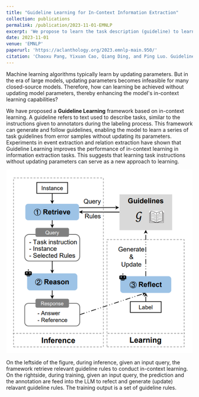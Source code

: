 ```yaml
---
title: "Guideline Learning for In-Context Information Extraction"
collection: publications
permalink: /publication/2023-11-01-EMNLP
excerpt: 'We propose to learn the task description (guideline) to learn from training samples for in-context learning'
date: 2023-11-01
venue: 'EMNLP'
paperurl: 'https://aclanthology.org/2023.emnlp-main.950/'
citation: 'Chaoxu Pang, Yixuan Cao, Qiang Ding, and Ping Luo. Guideline Learning for In-Context Information Extraction. In EMNLP, 2023.'
---
```


Machine learning algorithms typically learn by updating parameters. But in the era of large models, updating parameters becomes infeasible for many closed-source models. Therefore, how can learning be achieved without updating model parameters, thereby enhancing the model's in-context learning capabilities?

We have proposed a **Guideline Learning** framework based on in-context learning. A guideline refers to text used to describe tasks, similar to the instructions given to annotators during the labeling process. This framework can generate and follow guidelines, enabling the model to learn a series of task guidelines from error samples without updating its parameters. Experiments in event extraction and relation extraction have shown that Guideline Learning improves the performance of in-context learning in information extraction tasks. This suggests that learning task instructions without updating parameters can serve as a new approach to learning.


![The Guideline Learning Framework.](/images/guideline-learning.png)

On the leftside of the figure, during inference, given an input query, the framework retrieve relevant guideline rules to conduct in-context learning. On the rightside, during training, given an input query, the prediction and the annotation are feed into the LLM to refect and generate (update) relavant guideline rules. The training output is a set of guideline rules.


